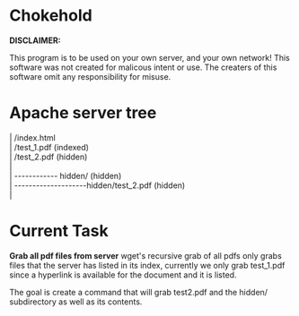 # Chokehold

**DISCLAIMER:**

This program is to be used on your own server, and your own network! 
This software was not created for malicous intent or use. 
The creaters of this software omit any responsibility for misuse.

# Apache server tree

| /index.html  
| /test_1.pdf (indexed)  
| /test_2.pdf (hidden)  
|  
| ------------ hidden/ (hidden)  
| --------------------hidden/test_2.pdf (hidden)  
|  


# Current Task
**Grab all pdf files from server**
wget's recursive grab of all pdfs only grabs files that the server has listed in its index, currently we only grab test_1.pdf since a hyperlink is available for the document and it is listed.

The goal is create a command that will grab test2.pdf and the hidden/ subdirectory as well as its contents.



